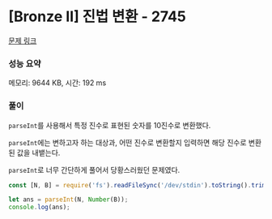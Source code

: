 # [Bronze II] 진법 변환 - 2745

[문제 링크](https://www.acmicpc.net/problem/2745)

### 성능 요약

메모리: 9644 KB, 시간: 192 ms

### 풀이

`parseInt`를 사용해서 특정 진수로 표현된 숫자를 10진수로 변환했다.

`parseInt`에는 변하고자 하는 대상과, 어떤 진수로 변환할지 입력하면 해당 진수로 변환된 값을 내뱉는다.

`parseInt`로 너무 간단하게 풀어서 당황스러웠던 문제였다.

```javascript
const [N, B] = require('fs').readFileSync('/dev/stdin').toString().trim().split(' ');

let ans = parseInt(N, Number(B));
console.log(ans);
```
